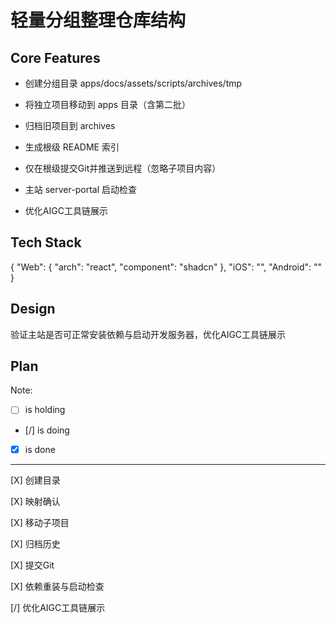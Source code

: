 # 轻量分组整理仓库结构

## Core Features

- 创建分组目录 apps/docs/assets/scripts/archives/tmp

- 将独立项目移动到 apps 目录（含第二批）

- 归档旧项目到 archives

- 生成根级 README 索引

- 仅在根级提交Git并推送到远程（忽略子项目内容）

- 主站 server-portal 启动检查

- 优化AIGC工具链展示

## Tech Stack

{
  "Web": {
    "arch": "react",
    "component": "shadcn"
  },
  "iOS": "",
  "Android": ""
}

## Design

验证主站是否可正常安装依赖与启动开发服务器，优化AIGC工具链展示

## Plan

Note: 

- [ ] is holding
- [/] is doing
- [X] is done

---

[X] 创建目录

[X] 映射确认

[X] 移动子项目

[X] 归档历史

[X] 提交Git

[X] 依赖重装与启动检查

[/] 优化AIGC工具链展示
